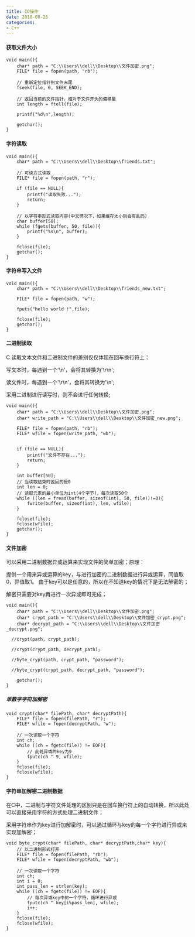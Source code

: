 ```yaml
---
title: IO操作
date: 2018-08-26
categories:
- C++
---
```

<!-- toc -->

#### 获取文件大小

```
void main(){
	char* path = "C:\\Users\\dell\\Desktop\\文件加密.png";
	FILE* file = fopen(path, "rb");

	// 重新定位指针到文件末尾
	fseek(file, 0, SEEK_END);

	// 返回当前的文件指针，相对于文件开头的偏移量
	int length = ftell(file);

	printf("%d\n",length);

	getchar();
}
```
<!-- more -->
#### 字符读取

```
void main(){
	char* path = "C:\\Users\\dell\\Desktop\\friends.txt";

	// 可读方式读取
	FILE* file = fopen(path, "r");

	if (file == NULL){
		printf("读取失败...");
		return;
	}

	// 以字符串形式读取内容(中文情况下，如果缓存太小则会有乱码)
	char buffer[50];
	while (fgets(buffer, 50, file)){
		printf("%s\n", buffer);
	}

	fclose(file);
	getchar();
}
```

#### 字符串写入文件

```
void main(){
	char* path = "C:\\Users\\dell\\Desktop\\friends_new.txt";

	FILE* file = fopen(path, "w");

	fputs("hello world !",file);

	fclose(file);
	getchar();
}
```

#### 二进制读取

C 读取文本文件和二进制文件的差别仅仅体现在回车换行符上：

写文本时，每遇到一个'\n'，会将其转换为'\r\n';

读文件时，每遇到一个'\r\n'，会将其转换为'\n';

采用二进制进行读写时，则不会进行任何转换;

```
void main(){
	char* path = "C:\\Users\\dell\\Desktop\\文件加密.png";
	char* write_path = "C:\\Users\\dell\\Desktop\\文件加密_new.png";

	FILE* file = fopen(path, "rb");
	FILE* wfile = fopen(write_path, "wb");


	if (file == NULL){
		printf("文件不存在...");
		return;
	}

	int buffer[50];
	// 当读取结束时返回的是0
	int len = 0;
	// 读取元素的最小单位为int(4个字节)，每次读取50个
	while ((len = fread(buffer, sizeof(int), 50, file))!=0){
		fwrite(buffer, sizeof(int), len, wfile);
	}

	fclose(file);
	fclose(wfile);
	getchar();
}
```

#### 文件加密

可以采用二进制数据异或运算来实现文件的简单加密；原理：

提供一个用来异或运算的key，与进行加密的二进制数据进行异或运算，同值取0，异值取1。
由于key可以是任意的，所以在不知道key的情况下是无法解密的；

解密只需要对key再进行一次异或即可完成；

```
void main(){
	char* path = "C:\\Users\\dell\\Desktop\\文件加密.png";
	char* crypt_path = "C:\\Users\\dell\\Desktop\\文件加密_crypt.png";
	char* decrypt_path = "C:\\Users\\dell\\Desktop\\文件加密_decrypt.png";

  //crypt(path, crypt_path);

  //crypt(crypt_path, decrypt_path);

  //byte_crypt(path, crypt_path, "password");

  //byte_crypt(crypt_path, decrypt_path, "password");

	getchar();
}
```

##### 单数字字符加解密

```
void crypt(char* filePath, char* decryptPath){
	FILE* file = fopen(filePath, "r");
	FILE* wfile = fopen(decryptPath, "w");

	// 一次读取一个字符
	int ch;
	while ((ch = fgetc(file)) != EOF){
		// 此处异或的key为9
		fputc(ch ^ 9, wfile);
	}
	fclose(file);
	fclose(wfile);
}
```

#### 字符串加解密二进制数据

在C中，二进制与字符文件处理的区别只是在回车换行符上的自动转换，所以此处可以直接采用字符的方式处理二进制文件；

采用字符串作为key进行加解密时，可以通过循环与key的每一个字符进行异或来实现加解密；

```
void byte_crypt(char* filePath, char* decryptPath,char* key){
	// 以二进制形式打开
	FILE* file = fopen(filePath, "rb");
	FILE* wfile = fopen(decryptPath, "wb");

	// 一次读取一个字符
	int ch;
	int i = 0;
	int pass_len = strlen(key);
	while ((ch = fgetc(file)) != EOF){
		// 每次异或key中的一个字符，循环进行异或
		fputc(ch ^ key[i%pass_len], wfile);
		i++;
	}
	fclose(file);
	fclose(wfile);
}
```
